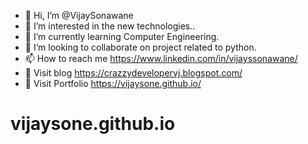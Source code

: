 - 👋 Hi, I’m @VijaySonawane
- 👀 I’m interested in the new technologies..
- 🌱 I’m currently learning Computer Engineering.
- 💞️ I’m looking to collaborate on project related to python.
- 📫 How to reach me https://www.linkedin.com/in/vijayssonawane/
- 📝 Visit blog https://crazzydevelopervj.blogspot.com/
- 💼 Visit Portfolio https://vijaysone.github.io/
# vijaysone.github.io
